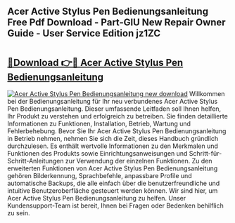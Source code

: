 ## Acer Active Stylus Pen Bedienungsanleitung Free Pdf Download - Part-GlU New Repair Owner Guide - User Service Edition jz1ZC

# <h2><a href="http://df2b83e.blite.top/?on=Acer+Active+Stylus+Pen+Bedienungsanleitung">🔗Download 👉🔴 Acer Active Stylus Pen Bedienungsanleitung</a></h2>

[![Acer Active Stylus Pen Bedienungsanleitung new download](https://i.imgur.com/lujVjoI.png)](http://df2b83e.blite.top/?on=Acer+Active+Stylus+Pen+Bedienungsanleitung)
Willkommen bei der Bedienungsanleitung für Ihr neu verbundenes Acer Active Stylus Pen Bedienungsanleitung. Dieser umfassende Leitfaden soll Ihnen helfen, Ihr Produkt zu verstehen und erfolgreich zu betreiben. Sie finden detaillierte Informationen zu Funktionen, Installation, Betrieb, Wartung und Fehlerbehebung. Bevor Sie Ihr Acer Active Stylus Pen Bedienungsanleitung in Betrieb nehmen, nehmen Sie sich die Zeit, dieses Handbuch gründlich durchzulesen. Es enthält wertvolle Informationen zu den Merkmalen und Funktionen des Produkts sowie Einrichtungsanweisungen und Schritt-für-Schritt-Anleitungen zur Verwendung der einzelnen Funktionen. Zu den erweiterten Funktionen von Acer Active Stylus Pen Bedienungsanleitung gehören Bilderkennung, Sprachbefehle, anpassbare Profile und automatische Backups, die alle einfach über die benutzerfreundliche und intuitive Benutzeroberfläche gesteuert werden können. Wir sind hier, um Acer Active Stylus Pen Bedienungsanleitung zu helfen. Unser Kundensupport-Team ist bereit, Ihnen bei Fragen oder Bedenken behilflich zu sein.
